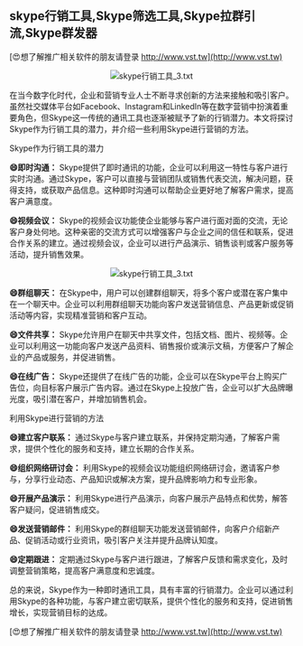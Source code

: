 ## **skype行销工具,Skype筛选工具,Skype拉群引流,Skype群发器**

[😍想了解推广相关软件的朋友请登录 http://www.vst.tw](http://www.vst.tw)

 <center><img src="https://vst.tw/MP4/tuiguang/png/3.png" alt="skype行销工具_3.txt"></center>

在当今数字化时代，企业和营销专业人士不断寻求创新的方法来接触和吸引客户。虽然社交媒体平台如Facebook、Instagram和LinkedIn等在数字营销中扮演着重要角色，但Skype这一传统的通讯工具也逐渐被赋予了新的行销潜力。本文将探讨Skype作为行销工具的潜力，并介绍一些利用Skype进行营销的方法。

Skype作为行销工具的潜力

**😄即时沟通：**
Skype提供了即时通讯的功能，企业可以利用这一特性与客户进行实时沟通。通过Skype，客户可以直接与营销团队或销售代表交流，解决问题，获得支持，或获取产品信息。这种即时沟通可以帮助企业更好地了解客户需求，提高客户满意度。

**😄视频会议：**
Skype的视频会议功能使企业能够与客户进行面对面的交流，无论客户身处何地。这种亲密的交流方式可以增强客户与企业之间的信任和联系，促进合作关系的建立。通过视频会议，企业可以进行产品演示、销售谈判或客户服务等活动，提升销售效果。

 <center><img src="https://vst.tw/MP4/tuiguang/png/7.png" alt="skype行销工具_3.txt"></center>

**😄群组聊天：**
在Skype中，用户可以创建群组聊天，将多个客户或潜在客户集中在一个聊天中。企业可以利用群组聊天功能向客户发送营销信息、产品更新或促销活动等内容，实现精准营销和客户互动。

**😄文件共享：**
Skype允许用户在聊天中共享文件，包括文档、图片、视频等。企业可以利用这一功能向客户发送产品资料、销售报价或演示文稿，方便客户了解企业的产品或服务，并促进销售。

**😄在线广告：**
Skype还提供了在线广告的功能，企业可以在Skype平台上购买广告位，向目标客户展示广告内容。通过在Skype上投放广告，企业可以扩大品牌曝光度，吸引潜在客户，并增加销售机会。

利用Skype进行营销的方法

**😄建立客户联系：**
通过Skype与客户建立联系，并保持定期沟通，了解客户需求，提供个性化的服务和支持，建立长期的合作关系。

**😄组织网络研讨会：**
利用Skype的视频会议功能组织网络研讨会，邀请客户参与，分享行业动态、产品知识或解决方案，提升品牌影响力和专业形象。

**😄开展产品演示：**
利用Skype进行产品演示，向客户展示产品特点和优势，解答客户疑问，促进销售成交。

**😄发送营销邮件：**
利用Skype的群组聊天功能发送营销邮件，向客户介绍新产品、促销活动或行业资讯，吸引客户关注并提升品牌认知度。

**😄定期跟进：**
定期通过Skype与客户进行跟进，了解客户反馈和需求变化，及时调整营销策略，提高客户满意度和忠诚度。

总的来说，Skype作为一种即时通讯工具，具有丰富的行销潜力。企业可以通过利用Skype的各种功能，与客户建立密切联系，提供个性化的服务和支持，促进销售增长，实现营销目标的达成。

[😍想了解推广相关软件的朋友请登录 http://www.vst.tw](http://www.vst.tw)



